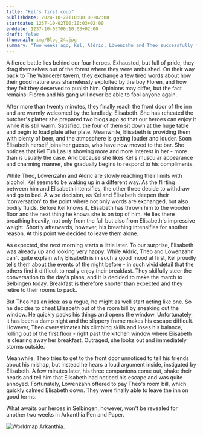 ```yaml
---
title: "Kel's first coup"
publishdate: 2024-10-27T10:00:00+02:00
startdate: 1237-10-02T00:10:03+02:00
enddate: 1237-10-03T00:10:03+02:00
draft: false
thumbnail: img/Blog_24.jpg
summary: "Two weeks ago, Kel, Aldric, Löwenzahn and Theo successfully fought off an ambush and overpowered their enemies. Now they're longing for a quiet evening in the 'Wanderer', but that's not going to happen. Find out why here:"
---
```

A fierce battle lies behind our four heroes. Exhausted, but full of pride, they drag themselves out of the forest where they were ambushed. On their way back to The Wanderer tavern, they exchange a few tired words about how their good nature was shamelessly exploited by the boy Floren, and how they felt they deserved to punish him. Opinions may differ, but the fact remains: Floren and his gang will never be able to fool anyone again.

After more than twenty minutes, they finally reach the front door of the inn and are warmly welcomed by the landlady, Elisabeth. She has reheated the butcher's platter she prepared two blogs ago so that our heroes can enjoy it while it is still warm. Satisfied, the four of them sit down at the huge table and begin to load plate after plate. Meanwhile, Elisabeth is providing them with plenty of beer, and the atmosphere is getting louder and louder. Soon Elisabeth herself joins her guests, who have now moved to the bar. She notices that Kel Tuh Las is showing more and more interest in her - more than is usually the case. And because she likes Kel's muscular appearance and charming manner, she gradually begins to respond to his compliments.

While Theo, Löwenzahn and Aldric are slowly reaching their limits with alcohol, Kel seems to be waking up in a different way. As the flirting between him and Elisabeth intensifies, the other three decide to withdraw and go to bed. A wise decision, as Kel and Elisabeth deepen their 'conversation' to the point where not only words are exchanged, but also bodily fluids. Before Kel knows it, Elisabeth has thrown him to the wooden floor and the next thing he knows she is on top of him. He lies there breathing heavily, not only from the fall but also from Elisabeth's impressive weight. Shortly afterwards, however, his breathing intensifies for another reason. At this point we decided to leave them alone.

As expected, the next morning starts a little later. To our surprise, Elisabeth was already up and looking very happy. While Aldric, Theo and Löwenzahn can't quite explain why Elisabeth is in such a good mood at first, Kel proudly tells them about the events of the night before - in such vivid detail that the others find it difficult to really enjoy their breakfast. They skilfully steer the conversation to the day's plans, and it is decided to make the march to Selbingen today. Breakfast is therefore shorter than expected and they retire to their rooms to pack.

But Theo has an idea: as a rogue, he might as well start acting like one. So he decides to cheat Elisabeth out of the room bill by sneaking out the window. He quickly packs his things and opens the window. Unfortunately, it has been a damp night and the slippery frame makes his escape difficult. However, Theo overestimates his climbing skills and loses his balance, rolling out of the first floor - right past the kitchen window where Elisabeth is clearing away her breakfast. Outraged, she looks out and immediately storms outside.

Meanwhile, Theo tries to get to the front door unnoticed to tell his friends about his mishap, but instead he hears a loud argument inside, instigated by Elisabeth. A few minutes later, his three companions come out, shake their heads and tell him that Elisabeth had noticed his escape and was quite annoyed. Fortunately, Löwenzahn offered to pay Theo's room bill, which quickly calmed Elisabeth down. They were finally able to leave the inn on good terms.

What awaits our heroes in Selbingen, however, won't be revealed for another two weeks in Arkanthia Pen and Paper. 

<div class="img-max center">
  <img class="img-fluid" title="Worldmap Arkanthia" alt="Worldmap Arkanthia."  src="/img/Arkanthia_Full_Map_Wanderer_only.jpg" />
</div>
